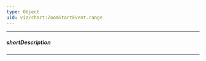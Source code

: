```yaml
---
type: Object
uid: viz/chart:ZoomStartEvent.range
---
```

---
##### shortDescription
<!-- Description goes here -->

---
<!-- Description goes here -->